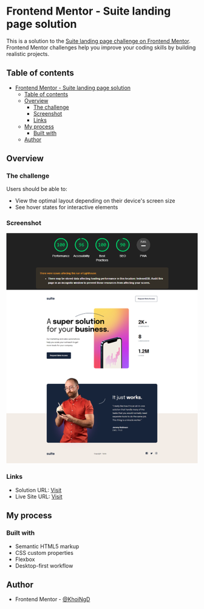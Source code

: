 # Frontend Mentor - Suite landing page solution

This is a solution to the [Suite landing page challenge on Frontend Mentor](https://www.frontendmentor.io/challenges/suite-landing-page-tj_eaU-Ra). Frontend Mentor challenges help you improve your coding skills by building realistic projects.

## Table of contents

- [Frontend Mentor - Suite landing page solution](#frontend-mentor---suite-landing-page-solution)
  - [Table of contents](#table-of-contents)
  - [Overview](#overview)
    - [The challenge](#the-challenge)
    - [Screenshot](#screenshot)
    - [Links](#links)
  - [My process](#my-process)
    - [Built with](#built-with)
  - [Author](#author)

## Overview

### The challenge

Users should be able to:

- View the optimal layout depending on their device's screen size
- See hover states for interactive elements

### Screenshot

![](./performance.png)
![](./screenshot.png)

### Links

- Solution URL: [Visit](https://github.com/KhoiNgD/suite-landing-page)
- Live Site URL: [Visit](https://khoind-suite.netlify.app)

## My process

### Built with

- Semantic HTML5 markup
- CSS custom properties
- Flexbox
- Desktop-first workflow

## Author

- Frontend Mentor - [@KhoiNgD](https://www.frontendmentor.io/profile/KhoiNgD)

